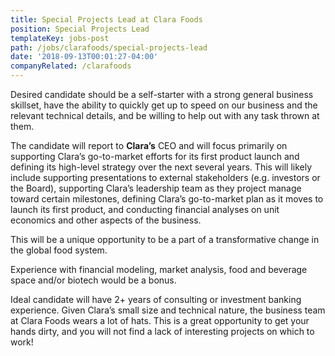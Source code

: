```yaml
---
title: Special Projects Lead at Clara Foods
position: Special Projects Lead
templateKey: jobs-post
path: /jobs/clarafoods/special-projects-lead
date: '2018-09-13T00:01:27-04:00'
companyRelated: /clarafoods
---
```

Desired candidate should be a self-starter with a strong general business skillset, have the ability to quickly get up to speed on our business and the relevant technical details, and be willing to help out with any task thrown at them. 



The candidate will report to **Clara’s** CEO and will focus primarily on supporting Clara’s go-to-market efforts for its first product launch and defining its high-level strategy over the next several years. This will likely include supporting presentations to external stakeholders (e.g. investors or the Board), supporting Clara’s leadership team as they project manage toward certain milestones, defining Clara’s go-to-market plan as it moves to launch its first product, and conducting financial analyses on unit economics and other aspects of the business. 



This will be a unique opportunity to be a part of a transformative change in the global food system. 



Experience with financial modeling, market analysis, food and beverage space and/or biotech would be a bonus. 



Ideal candidate will have 2+ years of consulting or investment banking experience. Given Clara’s small size and technical nature, the business team at Clara Foods wears a lot of hats. This is a great opportunity to get your hands dirty, and you will not find a lack of interesting projects on which to work!
